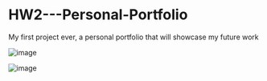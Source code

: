 # HW2---Personal-Portfolio

My first project ever, a personal portfolio that will showcase my future work

![image](https://user-images.githubusercontent.com/87357653/137054053-eec81149-b7e7-412c-a99b-d826c2dc3e08.png)

![image](https://user-images.githubusercontent.com/87357653/137054197-e197542b-1846-43a8-a7bd-f85012a8d4f8.png)

